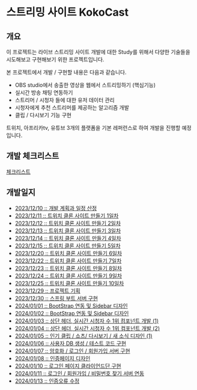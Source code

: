 # 스트리밍 사이트 KokoCast
<!-- 꼬치 모양 로고 같은거 제목에 넣자 -->

<!-- 빌드 상태 뱃지 좀 더 조사해보고 제목에 넣어보기 -->
## 개요

이 프로젝트는 라이브 스트리밍 사이트 개발에 대한 Study를 위해서 다양한 기술들을 시도해보고 구현해보기 위한 프로젝트입니다.

본 프로젝트에서 개발 / 구현할 내용은 다음과 같습니다.

- OBS studio에서 송출한 영상을 웹에서 스트리밍하기 (핵심기능)
- 실시간 방송 채팅 연동하기
- 스트리머 / 시청자 들에 대한 유저 데이터 관리
- 시청자에게 추천 스트리머를 제공하는 알고리즘 개발
- 클립 / 다시보기 기능 구현

트위치, 아프리카tv, 유튜브 3개의 플랫폼을 기본 레퍼런스로 하여 개발을 진행할 예정입니다.

<!-- 사용 기술 스택도 기재 해줘야함 (아직 정해지지 않음) -->

## 개발 체크리스트

[체크리스트](./study/plan/checklist.md)

## 개발일지

- [2023/12/10 :: 개발 계획과 일정 산정](./study/plan/231210.md)
- [2023/12/11 :: 트위치 클론 사이트 만들기 1일차](./study/plan/231211.md)
- [2023/12/12 :: 트위치 클론 사이트 만들기 2일차](./study/plan/231212.md)
- [2023/12/13 :: 트위치 클론 사이트 만들기 3일차](./study/plan/231213.md)
- [2023/12/14 :: 트위치 클론 사이트 만들기 4일차](./study/plan/231214.md)
- [2023/12/15 :: 트위치 클론 사이트 만들기 5일차](./study/plan/231215.md)
- [2023/12/20 :: 트위치 클론 사이트 만들기 6일차](./study/plan/231220.md)
- [2023/12/22 :: 트위치 클론 사이트 만들기 7일차](./study/plan/231222.md)
- [2023/12/23 :: 트위치 클론 사이트 만들기 8일차](./study/plan/231223.md)
- [2023/12/24 :: 트위치 클론 사이트 만들기 9일차](./study/plan/231224.md)
- [2023/12/25 :: 트위치 클론 사이트 만들기 10일차](./study/plan/231225.md)
- [2023/12/29 :: 프로젝트 기획](./study/plan/231229.md)
- [2023/12/30 :: 스프링 부트 서버 구현](./study/plan/231230.md)
- [2024/01/01 :: BootStrap 연동 및 Sidebar 디자인](./study/plan/240101.md)
- [2024/01/02 :: BootStrap 연동 및 Sidebar 디자인](./study/plan/240102.md)
- [2024/01/03 :: 상단 헤더, 실시간 시청자 수 1위 컴포넌트 개발 (1)](./study/plan/240103.md)
- [2024/01/04 :: 상단 헤더, 실시간 시청자 수 1위 컴포넌트 개발 (2)](./study/plan/240104.md)
- [2024/01/05 :: 인기 클립 / 쇼츠/ 다시보기 / 새 소식 디자인 (1)](./study/plan/240105.md)
- [2024/01/06 :: 사용자 DB 생성 / 테스트 코드 구현](./study/plan/240106.md)
- [2024/01/07 :: 암호화 / 로그인 / 회원가입 서버 구현](./study/plan/240107.md)
- [2024/01/08 :: 인증페이지 디자인](./study/plan/240108.md)
- [2024/01/10 :: 로그인 페이지 클라이언드단 구현](./study/plan/markdown/2401/240110.md)
- [2024/01/11 :: 로그인 / 회원가입 / 비밀번호 찾기 서버 연동](./study/plan/markdown/2401/240111.md)
- [2024/01/13 :: 인증오류 수정](./study/plan/markdown/2401/240113.md)